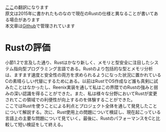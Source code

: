 <style type="text/css">
li.L0, li.L1, li.L2, li.L3, li.L4, li.L5, li.L6, li.L7, li.L8, li.L9
{
    list-style-type: decimal;
}
</style>
<script src="https://cdn.rawgit.com/google/code-prettify/master/loader/run_prettify.js?autoload=true&amp;skin=desert&amp;lang=rust" defer="defer"></script>
[ここ](http://scialex.github.io/reenix.pdf)の翻訳になります  
原文は2015年に書かれたものなので現在のRustの仕様と異なることが書いてある場合があります  
本文章は[Github](https://github.com/qwerty2501/reenix_paper_jp)で管理されています    
  
# Rustの評価  
  
小節1.2で言及した通り、Rustはかなり新しく、メモリと型安全に注目したシステム指向型プログラミング言語である。Rustのより包括的な型とメモリ分析は、ますます速度と安全性の両方を求められるようになった状況に置かれているCの素晴らしい代替にするためにある。以前はRustでOS作成など誰も真剣に試みたことはなかったし、Reenix実装を通して私はこの界隈でのRustの強みと弱みの深い認識を得ることができた。また、私は様々な分野においてRustが変更されてこの領域での利便性が向上するのを体験することができた。  
ここではRustを使うことによる利点とプロジェクト全体を通して発見したことについて解説する。次に、Rust使用上の問題について検証し、現在起こっている言語上の主要な問題について見ていく。最後に、RustのパフォーマンスをCと比較して短い検証をして終える。  
  
